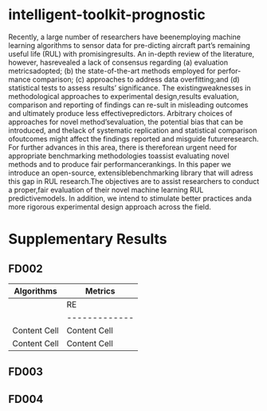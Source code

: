 # intelligent-toolkit-prognostic

Recently,  a  large  number  of  researchers  have  beenemploying  machine  learning  algorithms  to  sensor  data  for  pre-dicting aircraft part’s remaining useful life (RUL) with promisingresults.   An   in-depth   review   of   the   literature,   however,   hasrevealed  a  lack  of  consensus  regarding  (a)  evaluation  metricsadopted;  (b)  the  state-of-the-art  methods  employed  for  perfor-mance  comparison;  (c)  approaches  to  address  data  overfitting;and (d) statistical tests to assess results’ significance. The existingweaknesses in methodological approaches to experimental design,results evaluation, comparison and reporting of findings can re-sult in misleading outcomes and ultimately produce less effectivepredictors.  Arbitrary  choices  of  approaches  for  novel  method’sevaluation,  the  potential  bias  that  can  be  introduced,  and  thelack   of   systematic   replication   and   statistical   comparison   ofoutcomes might affect the findings reported and misguide futureresearch.  For  further  advances  in  this  area,  there  is  thereforean urgent need for appropriate benchmarking methodologies toassist evaluating novel methods and to produce fair performancerankings.  In  this  paper  we  introduce  an  open-source,  extensiblebenchmarking library that will adress this gap in RUL research.The  objectives  are  to  assist  researchers  to  conduct  a  proper,fair  evaluation  of  their  novel  machine  learning  RUL  predictivemodels. In addition, we intend to stimulate better practices anda  more  rigorous  experimental  design  approach  across  the  field.

# Supplementary Results

## FD002
| Algorithms    | Metrics       |
| ------------- | ------------- |
|               | RE | ME | MAD |
|               | ------------- |
| Content Cell  | Content Cell  |
| Content Cell  | Content Cell  |

## FD003

## FD004
